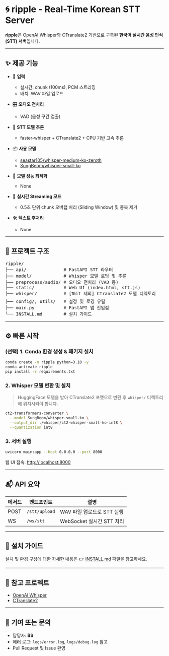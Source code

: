 # 🌀 ripple - Real-Time Korean STT Server

**ripple**은 OpenAI Whisper와 CTranslate2 기반으로 구축된 **한국어 실시간 음성 인식 (STT) 서버**입니다.  

---

## ✨ 제공 기능

- 🎤 **입력**
  - 실시간: chunk (100ms), PCM 스트리밍
  - 배치: WAV 파일 업로드

- 🎛 **오디오 전처리**
  - VAD (음성 구간 검출)

- 🧠 **STT 모델 추론**
  - faster-whisper + CTranslate2 + CPU 기반 고속 추론

- 📦 **사용 모델**
  - [seastar105/whisper-medium-ko-zeroth](https://huggingface.co/seastar105/whisper-medium-ko-zeroth)
  - [SungBeom/whisper-small-ko](https://huggingface.co/SungBeom/whisper-small-ko)

- 🚀 **모델 성능 최적화**
  - None

- 🔄 **실시간 Streaming 모드**
  - 0.5초 단위 chunk 오버랩 처리 (Sliding Window) 및 중복 제거

- 🛠 **텍스트 후처리**
  - None

---

## 🧩 프로젝트 구조

<pre>
ripple/
├── api/              # FastAPI STT 라우터
├── model/            # Whisper 모델 로딩 및 추론
├── preprocess/audio/ # 오디오 전처리 (VAD 등)
├── static/           # Web UI (index.html, stt.js)
├── whisper/          # [❗Git 제외] CTranslate2 모델 디렉토리
├── config/, utils/   # 설정 및 로깅 유틸
├── main.py           # FastAPI 앱 진입점
└── INSTALL.md        # 설치 가이드
</pre>

---

## ⚙️ 빠른 시작

### (선택) 1. Conda 환경 생성 & 패키지 설치

```bash
conda create -n ripple python=3.10 -y
conda activate ripple
pip install -r requirements.txt
```

### 2. Whisper 모델 변환 및 설치

> HuggingFace 모델을 받아 CTranslate2 포맷으로 변환 후 `whisper/` 디렉토리에 위치시켜야 합니다.

```bash
ct2-transformers-converter \
  --model SungBeom/whisper-small-ko \
  --output_dir ./whisper/ct2-whisper-small-ko-int8 \
  --quantization int8
```

### 3. 서버 실행

```bash
uvicorn main:app --host 0.0.0.0 --port 8000
```

웹 UI 접속: [http://localhost:8000](http://localhost:8000)

---

## 📬 API 요약

| 메서드 | 엔드포인트     | 설명                      |
|--------|----------------|---------------------------|
| POST   | `/stt/upload`  | WAV 파일 업로드로 STT 실행 |
| WS     | `/ws/stt`      | WebSocket 실시간 STT 처리  |

---

## 📄 설치 가이드

설치 및 환경 구성에 대한 자세한 내용은 👉 [INSTALL.md](./INSTALL.md) 파일을 참고하세요.

---

## 📎 참고 프로젝트

- [OpenAI Whisper](https://github.com/openai/whisper)
- [CTranslate2](https://github.com/OpenNMT/CTranslate2)

---

## 🤝 기여 또는 문의

- 담당자: **BS**
- 에러 로그: `logs/error.log`, `logs/debug.log` 참고
- Pull Request 및 Issue 환영
